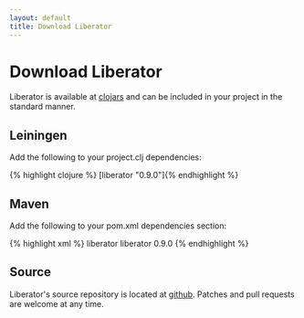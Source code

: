```yaml
---
layout: default
title: Download Liberator
---
```


# Download Liberator

Liberator is available at [clojars](https://clojars.org/liberator) and can be
included in your project in the standard manner.

## Leiningen

Add the following to your project.clj dependencies:

{% highlight clojure %}
[liberator "0.9.0"]{% endhighlight %}

## Maven

Add the following to your pom.xml dependencies section:

{% highlight xml %}
<dependency>
    <groupId>liberator</groupId>
    <artifactId>liberator</artifactId>
    <version>0.9.0</version>
</dependency>
{% endhighlight %}

## Source

Liberator's source repository is located at
[github](https://github.com/clojure-liberator/liberator/). Patches and
pull requests are welcome at any time.